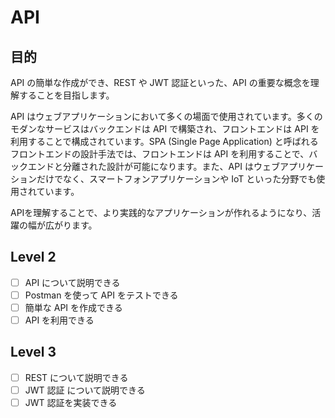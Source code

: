 # API
## 目的

API の簡単な作成ができ、REST や JWT 認証といった、API の重要な概念を理解することを目指します。

API はウェブアプリケーションにおいて多くの場面で使用されています。多くのモダンなサービスはバックエンドは API で構築され、フロントエンドは API を利用することで構成されています。SPA (Single Page Application) と呼ばれるフロントエンドの設計手法では、フロントエンドは API を利用することで、バックエンドと分離された設計が可能になります。また、API はウェブアプリケーションだけでなく、スマートフォンアプリケーションや IoT といった分野でも使用されています。

APIを理解することで、より実践的なアプリケーションが作れるようになり、活躍の幅が広がります。

## Level 2
- [ ] API について説明できる
- [ ] Postman を使って API をテストできる
- [ ] 簡単な API を作成できる
- [ ] API を利用できる

## Level 3
- [ ] REST について説明できる
- [ ] JWT 認証 について説明できる
- [ ] JWT 認証を実装できる